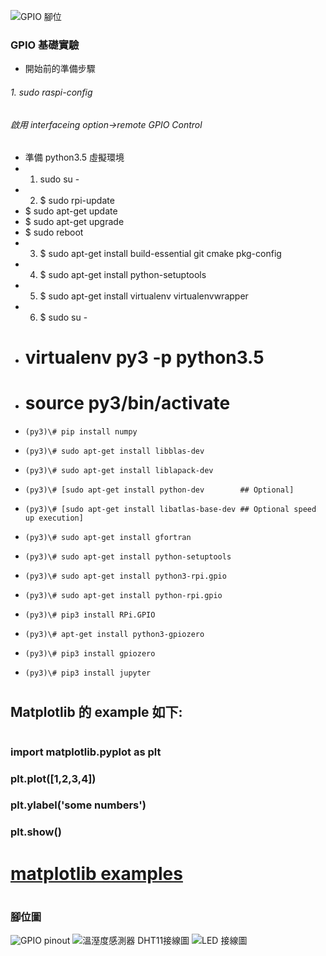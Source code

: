 ![GPIO 腳位](https://github.com/jumbokh/rpi_class/blob/master/Installation/image/Pi2%20GPIO.png)
### GPIO 基礎實驗
* 開始前的準備步驟
###### 1. sudo raspi-config
######     啟用 interfaceing option->remote GPIO Control
* 準備 python3.5 虛擬環境
* 1. sudo su -
* 2. $ sudo rpi-update
*    $ sudo apt-get update
*    $ sudo apt-get upgrade
*    $ sudo reboot
* 3. $ sudo apt-get install build-essential git cmake pkg-config
* 4. $ sudo apt-get install python-setuptools
* 5. $ sudo apt-get install virtualenv virtualenvwrapper
* 6. $ sudo su -
*    # virtualenv py3 -p python3.5
*    # source py3/bin/activate
*     (py3)\# pip install numpy
*     (py3)\# sudo apt-get install libblas-dev 
*     (py3)\# sudo apt-get install liblapack-dev      
*     (py3)\# [sudo apt-get install python-dev        ## Optional]
*     (py3)\# [sudo apt-get install libatlas-base-dev ## Optional speed up execution]
*     (py3)\# sudo apt-get install gfortran           
*     (py3)\# sudo apt-get install python-setuptools  
*     (py3)\# sudo apt-get install python3-rpi.gpio
*     (py3)\# sudo apt-get install python-rpi.gpio
*     (py3)\# pip3 install RPi.GPIO
*     (py3)\# apt-get install python3-gpiozero
*     (py3)\# pip3 install gpiozero
*     (py3)\# pip3 install jupyter
#
## Matplotlib 的 example 如下:
#
### import matplotlib.pyplot as plt
### plt.plot([1,2,3,4])
### plt.ylabel('some numbers')
### plt.show()
#
# [matplotlib examples](https://matplotlib.org/1.4.1/users/pyplot_tutorial.html)
#
### 腳位圖
![GPIO pinout](https://github.com/jumbokh/rpi_class/blob/master/src/images/166109.jpg)
![溫溼度感測器 DHT11接線圖](https://github.com/jumbokh/rpi_class/blob/master/src/images/166107.jpg)
![LED 接線圖](https://github.com/jumbokh/rpi_class/blob/master/src/images/166108.jpg)

